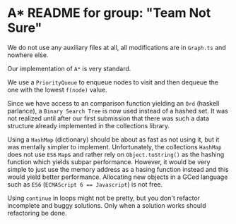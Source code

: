 # A* README for group: "Team Not Sure"

We do not use any auxiliary files at all, all modifications are in `Graph.ts` and nowhere else.

Our implementation of `A*` is very standard.

We use a `PriorityQueue` to enqueue nodes to visit and then dequeue the one with the lowest `f(node)` value.

Since we have access to an comparison function yielding an `Ord` (haskell parlance), a `Binary Search Tree` is now used instead of a hashed set. It was not realized until after our first submission that there was such a data structure already implemented in the collections library.

Using a `HashMap` (dictionary) should be about as fast as not using it,
but it was mentally simpler to implement. Unfortunately, the collections `HashMap` does not use `ES6` `Map`s and rather rely on `Object.toString()` as the hashing function which yields subpar performance. However, it would be very simple to just use the memory address as a hasing function instead and this would yield better performance. Allocating new objects in a GCed language such as `ES6` (`ECMAScript 6 == Javascript`) is not free.

Using `continue` in loops might not be pretty, but you don't refactor incomplete and buggy solutions. Only when a solution works should refactoring be done.